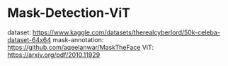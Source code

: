 # Mask-Detection-ViT

dataset: https://www.kaggle.com/datasets/therealcyberlord/50k-celeba-dataset-64x64
mask-annotation: https://github.com/aqeelanwar/MaskTheFace
ViT: https://arxiv.org/pdf/2010.11929

